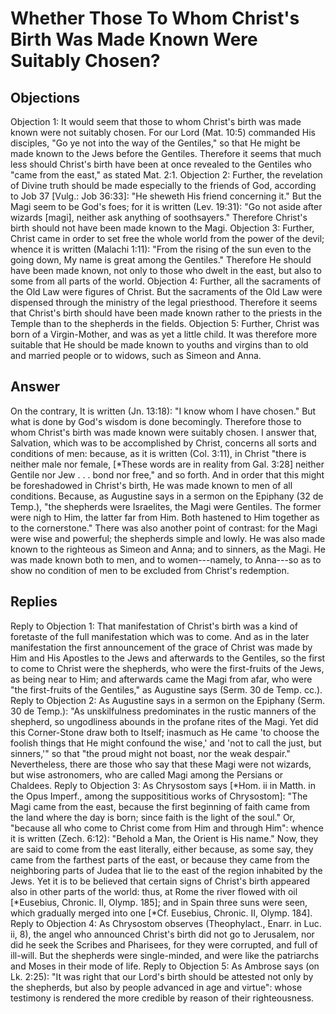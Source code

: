 # Whether Those To Whom Christ's Birth Was Made Known Were Suitably Chosen?
## Objections
Objection 1: It would seem that those to whom Christ's birth was made known were not suitably chosen. For our Lord (Mat. 10:5) commanded His disciples, "Go ye not into the way of the Gentiles," so that He might be made known to the Jews before the Gentiles. Therefore it seems that much less should Christ's birth have been at once revealed to the Gentiles who "came from the east," as stated Mat. 2:1.
Objection 2: Further, the revelation of Divine truth should be made especially to the friends of God, according to Job 37 [Vulg.: Job 36:33]: "He sheweth His friend concerning it." But the Magi seem to be God's foes; for it is written (Lev. 19:31): "Go not aside after wizards [magi], neither ask anything of soothsayers." Therefore Christ's birth should not have been made known to the Magi.
Objection 3: Further, Christ came in order to set free the whole world from the power of the devil; whence it is written (Malachi 1:11): "From the rising of the sun even to the going down, My name is great among the Gentiles." Therefore He should have been made known, not only to those who dwelt in the east, but also to some from all parts of the world.
Objection 4: Further, all the sacraments of the Old Law were figures of Christ. But the sacraments of the Old Law were dispensed through the ministry of the legal priesthood. Therefore it seems that Christ's birth should have been made known rather to the priests in the Temple than to the shepherds in the fields.
Objection 5: Further, Christ was born of a Virgin-Mother, and was as yet a little child. It was therefore more suitable that He should be made known to youths and virgins than to old and married people or to widows, such as Simeon and Anna.
## Answer
On the contrary, It is written (Jn. 13:18): "I know whom I have chosen." But what is done by God's wisdom is done becomingly. Therefore those to whom Christ's birth was made known were suitably chosen.
I answer that, Salvation, which was to be accomplished by Christ, concerns all sorts and conditions of men: because, as it is written (Col. 3:11), in Christ "there is neither male nor female, [*These words are in reality from Gal. 3:28] neither Gentile nor Jew . . . bond nor free," and so forth. And in order that this might be foreshadowed in Christ's birth, He was made known to men of all conditions. Because, as Augustine says in a sermon on the Epiphany (32 de Temp.), "the shepherds were Israelites, the Magi were Gentiles. The former were nigh to Him, the latter far from Him. Both hastened to Him together as to the cornerstone." There was also another point of contrast: for the Magi were wise and powerful; the shepherds simple and lowly. He was also made known to the righteous as Simeon and Anna; and to sinners, as the Magi. He was made known both to men, and to women---namely, to Anna---so as to show no condition of men to be excluded from Christ's redemption.
## Replies
Reply to Objection 1: That manifestation of Christ's birth was a kind of foretaste of the full manifestation which was to come. And as in the later manifestation the first announcement of the grace of Christ was made by Him and His Apostles to the Jews and afterwards to the Gentiles, so the first to come to Christ were the shepherds, who were the first-fruits of the Jews, as being near to Him; and afterwards came the Magi from afar, who were "the first-fruits of the Gentiles," as Augustine says (Serm. 30 de Temp. cc.).
Reply to Objection 2: As Augustine says in a sermon on the Epiphany (Serm. 30 de Temp.): "As unskilfulness predominates in the rustic manners of the shepherd, so ungodliness abounds in the profane rites of the Magi. Yet did this Corner-Stone draw both to Itself; inasmuch as He came 'to choose the foolish things that He might confound the wise,' and 'not to call the just, but sinners,'" so that "the proud might not boast, nor the weak despair." Nevertheless, there are those who say that these Magi were not wizards, but wise astronomers, who are called Magi among the Persians or Chaldees.
Reply to Objection 3: As Chrysostom says [*Hom. ii in Matth. in the Opus Imperf., among the supposititious works of Chrysostom]: "The Magi came from the east, because the first beginning of faith came from the land where the day is born; since faith is the light of the soul." Or, "because all who come to Christ come from Him and through Him": whence it is written (Zech. 6:12): "Behold a Man, the Orient is His name." Now, they are said to come from the east literally, either because, as some say, they came from the farthest parts of the east, or because they came from the neighboring parts of Judea that lie to the east of the region inhabited by the Jews. Yet it is to be believed that certain signs of Christ's birth appeared also in other parts of the world: thus, at Rome the river flowed with oil [*Eusebius, Chronic. II, Olymp. 185]; and in Spain three suns were seen, which gradually merged into one [*Cf. Eusebius, Chronic. II, Olymp. 184].
Reply to Objection 4: As Chrysostom observes (Theophylact., Enarr. in Luc. ii, 8), the angel who announced Christ's birth did not go to Jerusalem, nor did he seek the Scribes and Pharisees, for they were corrupted, and full of ill-will. But the shepherds were single-minded, and were like the patriarchs and Moses in their mode of life.
Reply to Objection 5: As Ambrose says (on Lk. 2:25): "It was right that our Lord's birth should be attested not only by the shepherds, but also by people advanced in age and virtue": whose testimony is rendered the more credible by reason of their righteousness.